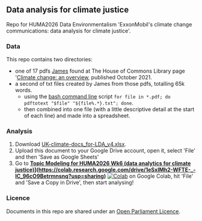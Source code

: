 ## Data analysis for climate justice

Repo for HUMA2026 Data Environmentalism 'ExxonMobil's climate change communications: data analysis for climate justice'.

### Data

This repo contains two directories:

- one of 17 pdfs [James](https://www.southampton.ac.uk/people/5yrbp5/doctor-james-baker) found at The House of Commons Library page '[Climate change: an overview](https://commonslibrary.parliament.uk/research-briefings/cbp-8666/), published October 2021.
- a second of txt files created by James from those pdfs, totalling 65k words.
  - using the [bash command line](https://programminghistorian.org/en/lessons/intro-to-bash) script `for file in *.pdf; do pdftotext "$file" "${file%.*}.txt"; done`.
  - then combined into one file (with a little descriptive detail at the start of each line) and made into a spreadsheet.

### Analysis

1. Download [UK-climate-docs_for-LDA_v4.xlsx](https://github.com/Southampton-Digital-Humanities/HUMA2026_data-analysis/raw/main/txt/UK-climate-docs_for-LDA_v4.xlsx).
2. Upload this document to your Google Drive account, open it, select 'File' and then 'Save as Google Sheets'
3. Go to **[Topic Modeling for HUMA2026 Wk6 (data analytics for climate justice)](https://colab.research.google.com/assets/colab-badge.svg)](https://colab.research.google.com/drive/1eSxIMh2-WFTE-_-lC_96cO9Betrmnsnq?usp=sharing)** [![Colab](https://colab.research.google.com/assets/colab-badge.svg)](https://colab.research.google.com/drive/1eSxIMh2-WFTE-_-lC_96cO9Betrmnsnq?usp=sharing) on Google Colab, hit 'File' and 'Save a Copy in Drive', then start analysing!

### Licence

Documents in this repo are shared under an [Open Parliament Licence](https://www.parliament.uk/site-information/copyright-parliament/open-parliament-licence/).
